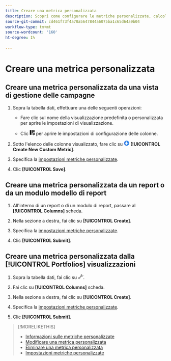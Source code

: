 ```yaml
---
title: Creare una metrica personalizzata
description: Scopri come configurare le metriche personalizzate, calcolate dalle metriche standard.
source-git-commit: cd461f73f4a70a5647844a6075ba1c65d64a9b04
workflow-type: tm+mt
source-wordcount: '160'
ht-degree: 1%

---
```


# Creare una metrica personalizzata

## Creare una metrica personalizzata da una vista di gestione delle campagne

1. Sopra la tabella dati, effettuare una delle seguenti operazioni:

   * Fare clic sul nome della visualizzazione predefinita o personalizzata per aprire le impostazioni di visualizzazione.

   * Clic ![Colonne personalizzate](/help/search-social-commerce/assets/custom-columns.png "Colonne personalizzate") per aprire le impostazioni di configurazione delle colonne.

1. Sotto l&#39;elenco delle colonne visualizzato, fare clic su ![Creare una nuova metrica personalizzata](/help/search-social-commerce/assets/add.png) **[!UICONTROL Create New Custom Metric]**.

1. Specifica la [impostazioni metriche personalizzate](custom-metric-settings.md).

1. Clic **[!UICONTROL Save]**.

## Creare una metrica personalizzata da un report o da un modulo modello di report

1. All&#39;interno di un report o di un modulo di report, passare al **[!UICONTROL Columns]** scheda.

1. Nella sezione a destra, fai clic su **[!UICONTROL Create]**.

1. Specifica la [impostazioni metriche personalizzate](custom-metric-settings.md).

1. Clic **[!UICONTROL Submit]**.

## Creare una metrica personalizzata dalla [!UICONTROL Portfolios] visualizzazioni

1. Sopra la tabella dati, fai clic su ![Modifica vista selezionata](/help/search-social-commerce/assets/view-settings.png "Modifica vista selezionata").

1. Fai clic su **[!UICONTROL Columns]** scheda.

1. Nella sezione a destra, fai clic su **[!UICONTROL Create]**.

1. Specifica la [impostazioni metriche personalizzate](custom-metric-settings.md).

1. Clic **[!UICONTROL Submit]**.

>[!MORELIKETHIS]
>
>* [Informazioni sulle metriche personalizzate](custom-metric-about.md)
>* [Modificare una metrica personalizzata](custom-metric-edit.md)
>* [Eliminare una metrica personalizzata](custom-metric-delete.md)
>* [Impostazioni metriche personalizzate](custom-metric-settings.md)

